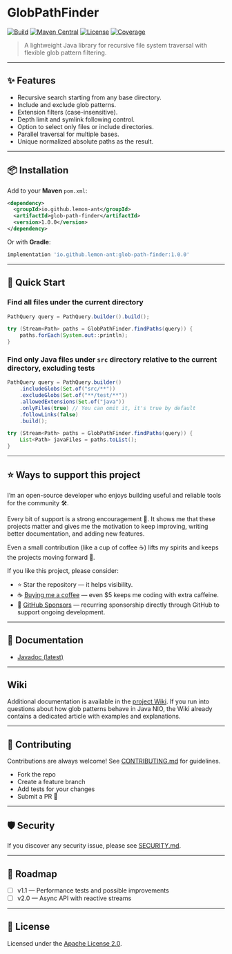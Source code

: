 # GlobPathFinder

[![Build](https://github.com/lemon-ant/glob-path-finder/actions/workflows/verify.yml/badge.svg)](https://github.com/lemon-ant/glob-path-finder/actions/workflows/verify.yml)
[![Maven Central](https://img.shields.io/maven-central/v/io.github.lemon-ant/glob-path-finder.svg)](https://search.maven.org/artifact/io.github.lemon-ant/glob-path-finder)
[![License](https://img.shields.io/badge/license-Apache%202.0-blue.svg)](LICENSE)
[![Coverage](https://img.shields.io/codecov/c/github/lemon-ant/glob-path-finder)](https://codecov.io/gh/lemon-ant/glob-path-finder)

> A lightweight Java library for recursive file system traversal with flexible glob pattern filtering.

---

## ✨ Features

- Recursive search starting from any base directory.
- Include and exclude glob patterns.
- Extension filters (case-insensitive).
- Depth limit and symlink following control.
- Option to select only files or include directories.
- Parallel traversal for multiple bases.
- Unique normalized absolute paths as the result.

---

## 📦 Installation

Add to your **Maven** `pom.xml`:

```xml
<dependency>
  <groupId>io.github.lemon-ant</groupId>
  <artifactId>glob-path-finder</artifactId>
  <version>1.0.0</version>
</dependency>
```

Or with **Gradle**:

```groovy
implementation 'io.github.lemon-ant:glob-path-finder:1.0.0'
```

---

## 🚀 Quick Start

### Find all files under the current directory

```java
PathQuery query = PathQuery.builder().build();

try (Stream<Path> paths = GlobPathFinder.findPaths(query)) {
    paths.forEach(System.out::println);
}
```

### Find only Java files under `src` directory relative to the current directory, excluding tests

```java
PathQuery query = PathQuery.builder()
    .includeGlobs(Set.of("src/**"))
    .excludeGlobs(Set.of("**/test/**"))
    .allowedExtensions(Set.of("java"))
    .onlyFiles(true) // You can omit it, it's true by default
    .followLinks(false)
    .build();

try (Stream<Path> paths = GlobPathFinder.findPaths(query)) {
    List<Path> javaFiles = paths.toList();
}
```

---

## ⭐ Ways to support this project

I’m an open-source developer who enjoys building useful and reliable tools for the community 🛠️.

Every bit of support is a strong encouragement 🌱. It shows me that these projects matter and gives me the motivation
to keep improving, writing better documentation, and adding new features.

Even a small contribution (like a cup of coffee ☕) lifts my spirits and keeps the projects moving forward 🙌.

If you like this project, please consider:

- ⭐ Star the repository — it helps visibility.
- ☕ [Buying me a coffee](https://buymeacoffee.com/antonlem) — even $5 keeps me coding with extra caffeine.
- 💖 [GitHub Sponsors](https://github.com/sponsors/AntonLem) — recurring sponsorship directly through GitHub to support ongoing development.

---

## 📖 Documentation

- [Javadoc (latest)](https://javadoc.io/doc/io.github.lemon-ant/glob-path-finder)

---

## Wiki

Additional documentation is available in the [project Wiki](../../wiki).
If you run into questions about how glob patterns behave in Java NIO, the Wiki already contains a dedicated article with examples and explanations.

---

## 🤝 Contributing

Contributions are always welcome!
See [CONTRIBUTING.md](CONTRIBUTING.md) for guidelines.

- Fork the repo
- Create a feature branch
- Add tests for your changes
- Submit a PR 🚀

---

## 🛡️ Security

If you discover any security issue, please see [SECURITY.md](SECURITY.md).

---

## 📅 Roadmap

- [ ] v1.1 — Performance tests and possible improvements
- [ ] v2.0 — Async API with reactive streams

---

## 📜 License

Licensed under the [Apache License 2.0](LICENSE).
